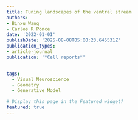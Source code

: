 ```yaml
---
title: Tuning landscapes of the ventral stream
authors:
- Binxu Wang
- Carlos R Ponce
date: '2022-01-01'
publishDate: '2025-08-08T05:00:23.645531Z'
publication_types:
- article-journal
publication: '*Cell reports*'


tags:
  - Visual Neuroscience
  - Geometry
  - Generative Model

# Display this page in the Featured widget?
featured: true
---
```

